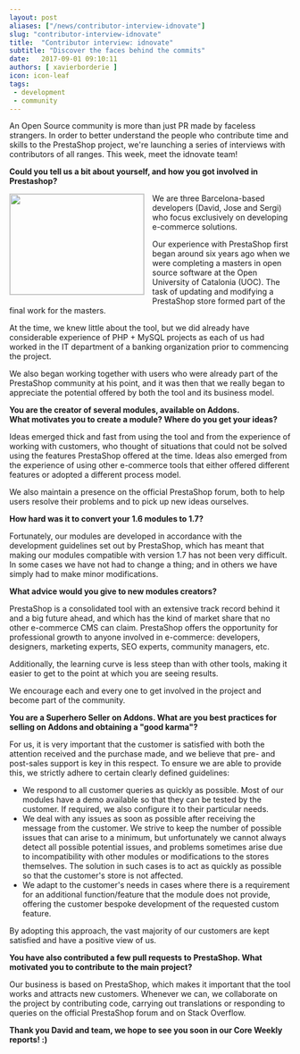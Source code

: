 ```yaml
---
layout: post
aliases: ["/news/contributor-interview-idnovate"]
slug: "contributor-interview-idnovate"
title:  "Contributor interview: idnovate"
subtitle: "Discover the faces behind the commits"
date:   2017-09-01 09:10:11
authors: [ xavierborderie ]
icon: icon-leaf
tags:
 - development
 - community
---
```


An Open Source community is more than just PR made by faceless strangers. In order to better understand the people who contribute time and skills to the PrestaShop project, we're launching a series of interviews with contributors of all ranges. This week, meet the idnovate team!


**Could you tell us a bit about yourself, and how you got involved in Prestashop?**

<img style="border: 1px solid #CCC; float: left; margin: 0 1em 1em 0;" width="240" height="180" src="/assets/images/2017/08/idnovate.jpg">We are three Barcelona-based developers (David, Jose and Sergi) who focus exclusively on developing e-commerce solutions.

Our experience with PrestaShop first began around six years ago when we were completing a masters in open source software at the Open University of Catalonia (UOC). The task of updating and modifying a PrestaShop store formed part of the final work for the masters.

At the time, we knew little about the tool, but we did already have considerable experience of PHP + MySQL projects as each of us had worked in the IT department of a banking organization prior to commencing the project.

We also began working together with users who were already part of the PrestaShop community at his point, and it was then that we really began to appreciate the potential offered by both the tool and its business model.


**You are the creator of several modules, available on Addons.<br/>
What motivates you to create a module? Where do you get your ideas?**

Ideas emerged thick and fast from using the tool and from the experience of working with customers, who thought of situations that could not be solved using the features PrestaShop offered at the time. Ideas also emerged from the experience of using other e-commerce tools that either offered different features or adopted a different process model.

We also maintain a presence on the official PrestaShop forum, both to help users resolve their problems and to pick up new ideas ourselves.


**How hard was it to convert your 1.6 modules to 1.7?**

Fortunately, our modules are developed in accordance with the development guidelines set out by PrestaShop, which has meant that making our modules compatible with version 1.7 has not been very difficult. In some cases we have not had to change a thing; and in others we have simply had to make minor modifications.


**What advice would you give to new modules creators?**

PrestaShop is a consolidated tool with an extensive track record behind it and a big future ahead, and which has the kind of market share that no other e-commerce CMS can claim. PrestaShop offers the opportunity for professional growth to anyone involved in e-commerce: developers, designers, marketing experts, SEO experts, community managers, etc.

Additionally, the learning curve is less steep than with other tools, making it easier to get to the point at which you are seeing results.

We encourage each and every one to get involved in the project and become part of the community.


**You are a Superhero Seller on Addons. What are you best practices for selling on Addons and obtaining a "good karma"?**

For us, it is very important that the customer is satisfied with both the attention received and the purchase made, and we believe that pre- and post-sales support is key in this respect. To ensure we are able to provide this, we strictly adhere to certain clearly defined guidelines:

* We respond to all customer queries as quickly as possible. Most of our modules have a demo available so that they can be tested by the customer. If required, we also configure it to their particular needs.
* We deal with any issues as soon as possible after receiving the message from the customer. We strive to keep the number of possible issues that can arise to a minimum, but unfortunately we cannot always detect all possible potential issues, and problems sometimes arise due to incompatibility with other modules or modifications to the stores themselves. The solution in such cases is to act as quickly as possible so that the customer's store is not affected.
* We adapt to the customer's needs in cases where there is a requirement for an additional function/feature that the module does not provide, offering the customer bespoke development of the requested custom feature.

By adopting this approach, the vast majority of our customers are kept satisfied and have a positive view of us.


**You have also contributed a few pull requests to PrestaShop. What motivated you to contribute to the main project?**

Our business is based on PrestaShop, which makes it important that the tool works and attracts new customers. Whenever we can, we collaborate on the project by contributing code, carrying out translations or responding to queries on the official PrestaShop forum and on Stack Overflow.

**Thank you David and team, we hope to see you soon in our Core Weekly reports! :)**

